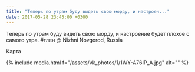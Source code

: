```yaml
---
title: "Теперь по утрам буду видеть свою морду, и настроен..."
date: 2017-05-28 23:45:00 +0300
---
```


Теперь по утрам буду видеть свою морду, и настроение будет плохое с самого утра. #тлен  @ Nizhni Novgorod, Russia

Карта

{% include media.html f="/assets/vk_photos/1/1WY-A76IP_A.jpg" alt="" %}
